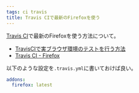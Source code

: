 ```yaml
---
tags: ci travis
title: Travis CIで最新のFirefoxを使う
---
```

[Travis CI](https://travis-ci.org/)で最新のFirefoxを使う方法について。

- [TravisCIで実ブラウザ環境のテストを行う方法](http://c-note.chatwork.com/post/147942086975/testing-with-travis-on-the-real-browser)
- [Travis CI - Firefox](https://docs.travis-ci.com/user/firefox/)

以下のような設定を`.travis.yml`に書いておけば良い。

```yaml
addons:
  firefox: latest
```
